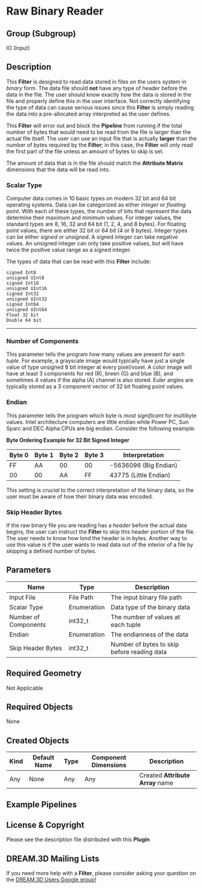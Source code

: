 Raw Binary Reader 
=============

## Group (Subgroup) ##

IO (Input)

## Description ##

This **Filter** is designed to read data stored in files on the users system in _binary_ form. The data file should **not** have any type of header before the data in the file. The user should know exactly how the data is stored in the file and properly define this in the user interface. Not correctly identifying the type of data can cause serious issues since this **Filter**  is simply reading the data into a pre-allocated array interpreted as the user defines.

This **Filter**  will error out and block the **Pipeline** from running if the total number of bytes that would need to be read from the file is larger than the actual file itself. The user can use an input file that is actually **larger** than the number of bytes required by the **Filter**; in this case, the **Filter**  will only read the first part of the file unless an amount of bytes to skip is set.

The amount of data that is in the file should match the **Attribute Matrix** dimensions that the data will be read into.

### Scalar Type ###

Computer data comes in 10 basic types on modern 32 bit and 64 bit operating systems. Data can be categorized as either _integer_ or _floating point_. With each of these types, the number of bits that represent the data determine their maximum and minimum values. For integer values, the standard types are 8, 16, 32 and 64 bit (1, 2, 4, and 8 bytes). For floating point values, there are either 32 bit or 64 bit (4 or 8 bytes). Integer types can be either _signed_ or _unsigned_. A signed integer can take negative values. An unsigned integer can only take positive values, but will have twice the positive value range as a signed integer.

The types of data that can be read with this **Filter** include:

    signed Int8
    unsigned UInt8
    signed Int16
    unsigned UInt16
    signed Int32
    unsigned UInt32
    signed Int64
    unsigned UInt64
    Float 32 bit
    Double 64 bit

---


### Number of Components ###

This parameter tells the program how many values are present for each _tuple_. For example, a grayscale image would typically have just a single value of type unsigned 8 bit integer at every pixel/voxel. A color image will have at least 3 components for red (R), breen (G) and blue (B), and sometimes 4 values if the alpha (A) channel is also stored. Euler angles are typically stored as a 3 component vector of 32 bit floating point values.

### Endian ###

This parameter tells the program which byte is _most significant_ for multibyte values. Intel architecture computers are little endian while Power PC, Sun Sparc and DEC Alpha CPUs are big endian. Consider the following example:

**Byte Ordering Example for 32 Bit Signed Integer**

| Byte 0 | Byte 1 | Byte 2 | Byte 3 | Interpretation |
|---|---|---|---|----------------|
| FF | AA | 00 | 00 | -5636096 (Big Endian) |
| 00 | 00 | AA | FF | 43775 (Little Endian) |

This setting is _crucial_ to the correct interpretation of the binary data, so the user must be aware of how their binary data was encoded.


### Skip Header Bytes ###

If the raw binary file you are reading has a _header_ before the actual data begins, the user can instruct the **Filter** to skip this header portion of the file. The user needs to know how lond the header is in bytes. Another way to use this value is if the user wants to read data out of the interior of a file by skipping a defined number of bytes.


## Parameters ##

| Name | Type | Description |
|------|------| ----------- |
| Input File | File Path | The input binary file path |
| Scalar Type | Enumeration | Data type of the binary data |
| Number of Components | int32_t | The number of values at each tuple |
| Endian | Enumeration | The endianness of the data |
| Skip Header Bytes | int32_t | Number of bytes to skip before reading data |

## Required Geometry ##

Not Applicable

## Required Objects ##

None

## Created Objects ##

| Kind | Default Name | Type | Component Dimensions | Description |
|------|--------------|------|----------------------|-------------|
| Any  | None     | Any  | Any                  |  Created **Attribute Array** name |



## Example Pipelines ##



## License & Copyright ##

Please see the description file distributed with this **Plugin**

## DREAM.3D Mailing Lists ##

If you need more help with a **Filter**, please consider asking your question on the [DREAM.3D Users Google group!](https://groups.google.com/forum/?hl=en#!forum/dream3d-users)


